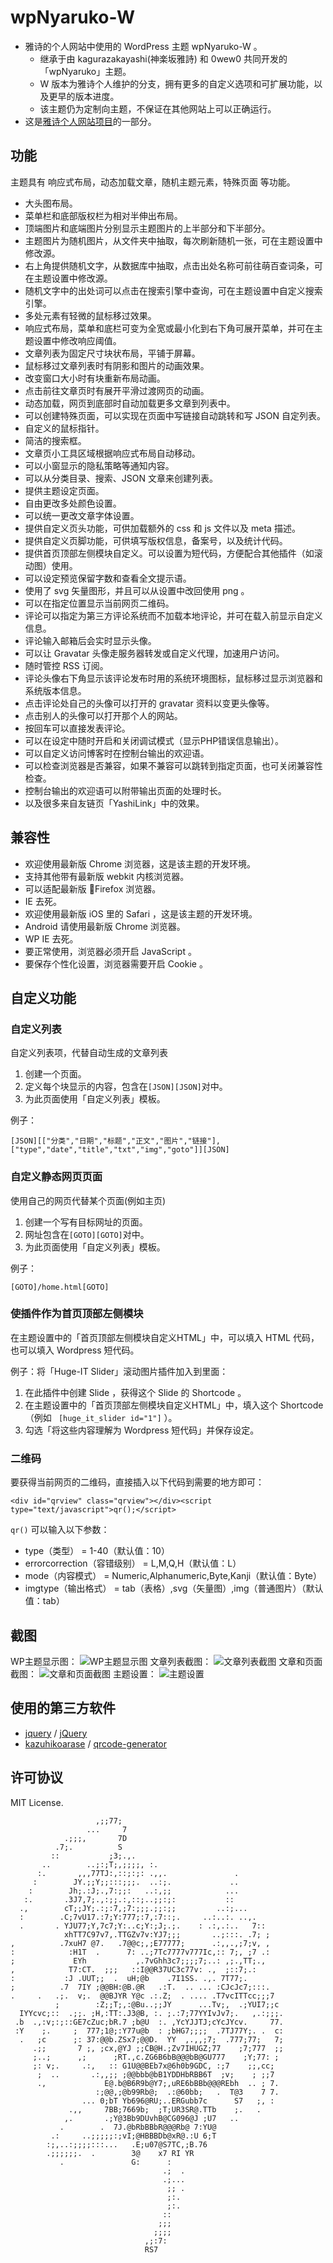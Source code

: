 # wpNyaruko-W

- 雅诗的个人网站中使用的 WordPress 主题 wpNyaruko-W 。
  - 继承于由 kagurazakayashi(神楽坂雅詩) 和 0wew0 共同开发的「wpNyaruko」主题。
  - W 版本为雅诗个人维护的分支，拥有更多的自定义选项和可扩展功能，以及更早的版本进度。
  - 该主题仍为定制向主题，不保证在其他网站上可以正确运行。
- 这是[雅诗个人网站项目](https://github.com/kagurazakayashi/kagurazakayashi.github.com)的一部分。

## 功能

主题具有 响应式布局，动态加载文章，随机主题元素，特殊页面 等功能。

- 大头图布局。
- 菜单栏和底部版权栏为相对半伸出布局。
- 顶端图片和底端图片分别显示主题图片的上半部分和下半部分。
- 主题图片为随机图片，从文件夹中抽取，每次刷新随机一张，可在主题设置中修改源。
- 右上角提供随机文字，从数据库中抽取，点击出处名称可前往萌百查词条，可在主题设置中修改源。
- 随机文字中的出处词可以点击在搜索引擎中查询，可在主题设置中自定义搜索引擎。
- 多处元素有轻微的鼠标移过效果。
- 响应式布局，菜单和底栏可变为全宽或最小化到右下角可展开菜单，并可在主题设置中修改响应阈值。
- 文章列表为固定尺寸块状布局，平铺于屏幕。
- 鼠标移过文章列表时有阴影和图片的动画效果。
- 改变窗口大小时有块重新布局动画。
- 点击前往文章页时有展开平滑过渡网页的动画。
- 动态加载，网页到底部时自动加载更多文章到列表中。
- 可以创建特殊页面，可以实现在页面中写链接自动跳转和写 JSON 自定列表。
- 自定义的鼠标指针。
- 简洁的搜索框。
- 文章页小工具区域根据响应式布局自动移动。
- 可以小窗显示的隐私策略等通知内容。
- 可以从分类目录、搜索、JSON 文章来创建列表。
- 提供主题设定页面。
- 自由更改多处颜色设置。
- 可以统一更改文章字体设置。
- 提供自定义页头功能，可供加载额外的 css 和 js 文件以及 meta 描述。
- 提供自定义页脚功能，可供填写版权信息，备案号，以及统计代码。
- 提供首页顶部左侧模块自定义。可以设置为短代码，方便配合其他插件（如滚动图）使用。
- 可以设定预览保留字数和查看全文提示语。
- 使用了 svg 矢量图形，并且可以从设置中改回使用 png 。
- 可以在指定位置显示当前网页二维码。
- 评论可以指定为第三方评论系统而不加载本地评论，并可在载入前显示自定义信息。
- 评论输入邮箱后会实时显示头像。
- 可以让 Gravatar 头像走服务器转发或自定义代理，加速用户访问。
- 随时管控 RSS 订阅。
- 评论头像右下角显示该评论发布时用的系统环境图标，鼠标移过显示浏览器和系统版本信息。
- 点击评论处自己的头像可以打开的 gravatar 资料以变更头像等。
- 点击别人的头像可以打开那个人的网站。
- 按回车可以直接发表评论。
- 可以在设定中随时开启和关闭调试模式（显示PHP错误信息输出）。
- 可以自定义访问博客时在控制台输出的欢迎语。
- 可以检查浏览器是否兼容，如果不兼容可以跳转到指定页面，也可关闭兼容性检查。
- 控制台输出的欢迎语可以附带输出页面的处理时长。
- 以及很多来自友链页「YashiLink」中的效果。

## 兼容性

- 欢迎使用最新版 Chrome 浏览器，这是该主题的开发环境。
- 支持其他带有最新版 webkit 内核浏览器。
- 可以适配最新版 Firefox 浏览器。
- IE 去死。
- 欢迎使用最新版 iOS 里的 Safari ，这是该主题的开发环境。
- Android 请使用最新版 Chrome 浏览器。
- WP IE 去死。
- 要正常使用，浏览器必须开启 JavaScript 。
- 要保存个性化设置，浏览器需要开启 Cookie 。

## 自定义功能

### 自定义列表

自定义列表项，代替自动生成的文章列表

1. 创建一个页面。
2. 定义每个块显示的内容，包含在`[JSON][JSON]`对中。
3. 为此页面使用「自定义列表」模板。

例子：

`[JSON][["分类","日期","标题","正文","图片","链接"],["type","date","title","txt","img","goto"]][JSON]`

### 自定义静态网页页面

使用自己的网页代替某个页面(例如主页)

1. 创建一个写有目标网址的页面。
2. 网址包含在`[GOTO][GOTO]`对中。
3. 为此页面使用「自定义列表」模板。

例子：

`[GOTO]/home.html[GOTO]`

### 使插件作为首页顶部左侧模块

在主题设置中的「首页顶部左侧模块自定义HTML」中，可以填入 HTML 代码，也可以填入 Wordpress 短代码。

例子：将「Huge-IT Slider」滚动图片插件加入到里面：

1. 在此插件中创建 Slide ，获得这个 Slide 的 Shortcode 。
2. 在主题设置中的「首页顶部左侧模块自定义HTML」中，填入这个 Shortcode（例如 ` [huge_it_slider id="1"]` ）。
3. 勾选「将这些内容理解为 Wordpress 短代码」并保存设定。

### 二维码

要获得当前网页的二维码，直接插入以下代码到需要的地方即可：

`<div id="qrview" class="qrview"></div><script type="text/javascript">qr();</script>`

`qr()` 可以输入以下参数：
- type（类型） = 1-40（默认值：10）
- errorcorrection（容错级别） = L,M,Q,H（默认值：L）
- mode（内容模式） = Numeric,Alphanumeric,Byte,Kanji（默认值：Byte）
- imgtype（输出格式） = tab（表格）,svg（矢量图）,img（普通图片）（默认值：tab）

## 截图
WP主题显示图：
![WP主题显示图](screenshot.png)
文章列表截图：
![文章列表截图](ScreenShot/screenshot2.jpg)
文章和页面截图：
![文章和页面截图](ScreenShot/screenshot3.jpg)
主题设置：
![主题设置](ScreenShot/screenshot1.jpg)

## 使用的第三方软件

- [jquery](https://github.com/jquery) / [jQuery](https://github.com/jquery/jquery)
- [kazuhikoarase](https://github.com/kazuhikoarase) / [qrcode-generator](https://github.com/kazuhikoarase/qrcode-generator/tree/master/js)

## 许可协议
MIT License.

```
                   ,;;77;
                 ...     7
            .;;;,       7D
          .7;.          S
         ::           ;3;.,.
       ..        ..;:;T;,;;;;, :.
      :.       ,,,77TJ:,::;:;: .,,.               .
     :        JY.;;Y;;:::;;;.  ..:;.             ..
    :        Jh;.:J;.,7:;;:   ..:,;;            ...
   :.       .3J7,7;.,:;;.:,::;..;;:;:           ::
  .,        cT;;JY;.:;:7,;7:;;;.;;:;;         ..:;...
  :        .C;7vU17.:7;Y:777;:7,:7::;.     ..:..:. ..,.
  .       . YJU77;Y,7c7;Y:..c;Y:;J;.;.    : .:,.:..   7::
            xhTT7C97v7,.TTGZv7v:YJ7;;;       ..;:::. .7; ;
,          .7xuH7 @7.   .7@@c;,;E77777;      .:,,.,;7;v, ,
:            :H1T  .      7: ..;7Tc7777v777Ic,:: 7;, ;7 .:
;             EYh           ,.7vGhh3c7;;;;7;..: ,;.,TT;.,
,            T7:CT.  ;;;   ::I@@R37UC3c77v: .,  ;::7;.:
:           :J .UUT;;  .  uH;@b    .7I1SS. .,. 7T77;.
;          .7  7IY ;@@BH:@B.@R   .:T.  .. ... :CJcJc7;:::.
.     .   .;.  v;.  @@BJYR Y@c .:.Z;  . .... .T7vcITTcc;;;7
          ;        :Z;;T;,:@Bu..;;JY      ...Tv;,  .;YUI7;;c
  IYYcvc;::  .;;. ;H,:TT:.J3@B, :. ;.:7;77YYIvJv7;.   ,.:;;;.
 .b  .,:v;:;::GE7cZuc;bR.7 ;b@U  :. ,YcYJJTJ;cYcJYcv.     77.
 :Y    ;.     ;  777;1@;:Y77u@b  : ;bHG7;;;;  .7TJ77Y;. .  c:
  .   ;c      ;: 37:@@b.ZSx7;@@D.  YY  ,.,,;7;  .777;77;   7;
     .;;       7 ;, ;cx,@YJ ;;CB@H.;Zv7IHUGZ;77    ;7;777  ;;
     ;..;      ,;      ;RT.,c.ZG6B6bB@@@bB@GU777    ;Y;77: ;
     ;: v;.     .:,   :: G1U@@BEb7x@6h0b9GDC, :;7    ;;,cc;
      ;  ..       .:,,;; ;@@bbb@bB1YDDHbRBB6T  ;v;    ; ;;7
      .,             E@.b@B6R9b@Y7;,uRE6bBBb@@@REbh  .. ; 7.
                   :;@@,;@b99Rb@;  .:@60bb;   .  T@3    7 7.
                ... 0;bT Yb696@RU;..ERGubb7c      S7   ;, :
             .,,     7BB;7669b;  ;T;UR3SR@.TTb    ;.   .
            ,.       .;Y@3Bb9DUvhB@CG096@J ;U7   ..
           .        .  7J.@bRbBBbR@@@Rb@ 7:YU@
         .:     ..;;;;;:;vI;@HBBBDb@xR@.:U 6;T
        :;,..:;;;;:::...   .E;u07@S7TC,;B.76
        .;;;;;;.  .        3@    x7 RI YR
           .               G:      :
                                  .;  .
                                  .;...
                                   ;; .
                                   ;:.
                                   ;:.
                                  ::
                                 ;;;
                                ;;;;
                              ,;:7:
                              RS7
```
